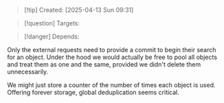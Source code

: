 
>[!tip] Created: [2025-04-13 Sun 09:31]

>[!question] Targets: 

>[!danger] Depends: 

Only the external requests need to provide a commit to begin their search for an object. Under the hood we would actually be free to pool all objects and treat them as one and the same, provided we didn't delete them unnecessarily. 

We might just store a counter of the number of times each object is used. 
Offering forever storage, global deduplication seems critical.